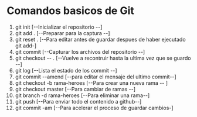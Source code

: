 # Comandos basicos de Git


1. git init                     [--Inicializar el repositorio --]
2. git add .                    [--Preparar para la captura --]
3. git reset .                  [--Para editar antes de guardar despues de haber ejecutado git add-]  
4. git commit                   [--Capturar los archivos del repositorio --]
5. git checkout -- .            [--Vuelve a recontruir hasta la ultima vez que se guardo --]
6. git log                      [--Lista el estado de los commit --]
7. git commit --amend           [--para editar el mensaje del ultimo commit--]
8. git checkout -b rama-heroes  [--Para crear una nueva rama -- ]
9. git checkout master          [--Para cambiar de ramas --]
10. git branch -d rama-heroes   [--Para eliminar una rama--]
11. git push                    [--Para enviar todo el contenido a github--]
12. git commit -am              [--Para acelerar el proceso de guardar cambios-]
